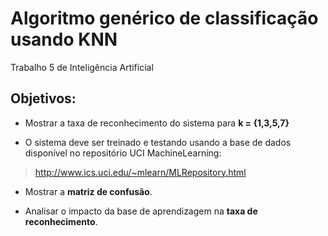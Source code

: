 # Algoritmo genérico de classificação usando KNN

Trabalho 5 de Inteligência Artificial

## Objetivos:
- Mostrar a taxa de reconhecimento do sistema para **k = {1,3,5,7}**

- O sistema deve ser treinado e testando usando a base de dados disponível no repositório UCI MachineLearning: 
> http://www.ics.uci.edu/~mlearn/MLRepository.html

- Mostrar a **matriz de confusão**.

- Analisar o impacto da base de aprendizagem na **taxa de reconhecimento**. 
